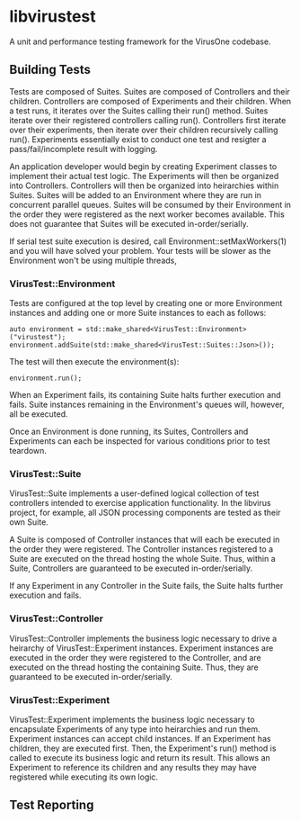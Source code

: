 # libvirustest

A unit and performance testing framework for the VirusOne codebase.

## Building Tests

Tests are composed of Suites. Suites are composed of Controllers and their children. Controllers are composed of Experiments and their children. When a test runs, it iterates over the Suites calling their run() method. Suites iterate over their registered controllers calling run(). Controllers first iterate over their experiments, then iterate over their children recursively calling run(). Experiments essentially exist to conduct one test and resigter a pass/fail/incomplete result with logging.

An application developer would begin by creating Experiment classes to implement their actual test logic. The Experiments will then be organized into Controllers. Controllers will then be organized into heirarchies within Suites. Suites will be added to an Environment where they are run in concurrent parallel queues. Suites will be consumed by their Environment in the order they were registered as the next worker becomes available. This does not guarantee that Suites will be executed in-order/serially.

If serial test suite execution is desired, call Environment::setMaxWorkers(1) and you will have solved your problem. Your tests will be slower as the Environment won't be using multiple threads, 

### VirusTest::Environment

Tests are configured at the top level by creating one or more Environment instances and adding one or more Suite instances to each as follows:

    auto environment = std::make_shared<VirusTest::Environment>("virustest");
    environment.addSuite(std::make_shared<VirusTest::Suites::Json>());

The test will then execute the environment(s):

    environment.run();

When an Experiment fails, its containing Suite halts further execution and fails. Suite instances remaining in the Environment's queues will, however, all be executed.

Once an Environment is done running, its Suites, Controllers and Experiments can each be inspected for various conditions prior to test teardown.

### VirusTest::Suite

VirusTest::Suite implements a user-defined logical collection of test controllers intended to exercise application functionality. In the libvirus project, for example, all JSON processing components are tested as their own Suite.

A Suite is composed of Controller instances that will each be executed in the order they were registered. The Controller instances registered to a Suite are executed on the thread hosting the whole Suite. Thus, within a Suite, Controllers are guaranteed to be executed in-order/serially.

If any Experiment in any Controller in the Suite fails, the Suite halts further execution and fails.

### VirusTest::Controller

VirusTest::Controller implements the business logic necessary to drive a heirarchy of VirusTest::Experiment instances. Experiment instances are executed in the order they were registered to the Controller, and are executed on the thread hosting the containing Suite. Thus, they are guaranteed to be executed in-order/serially.

### VirusTest::Experiment

VirusTest::Experiment implements the business logic necessary to encapsulate Experiments of any type into heirarchies and run them. Experiment instances can accept child instances. If an Experiment has children, they are executed first. Then, the Experiment's run() method is called to execute its business logic and return its result. This allows an Experiment to reference its children and any results they may have registered while executing its own logic.

## Test Reporting

